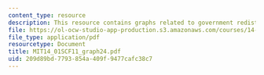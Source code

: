 ```yaml
---
content_type: resource
description: This resource contains graphs related to government redistribution policy.
file: https://ol-ocw-studio-app-production.s3.amazonaws.com/courses/14-01sc-principles-of-microeconomics-fall-2011/209d89bd7793854a409f9477cafc38c7_MIT14_01SCF11_graph24.pdf
file_type: application/pdf
resourcetype: Document
title: MIT14_01SCF11_graph24.pdf
uid: 209d89bd-7793-854a-409f-9477cafc38c7
---
```

